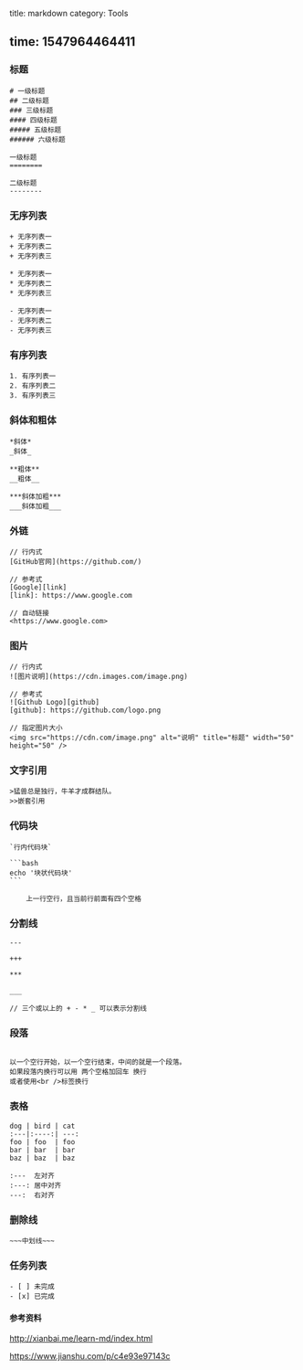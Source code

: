 title: markdown
category: Tools

time: 1547964464411
---

### 标题

```
# 一级标题
## 二级标题
### 三级标题
#### 四级标题
##### 五级标题
###### 六级标题

一级标题
========

二级标题
--------
```

### 无序列表

```
+ 无序列表一
+ 无序列表二
+ 无序列表三

* 无序列表一
* 无序列表二
* 无序列表三

- 无序列表一
- 无序列表二
- 无序列表三
```

### 有序列表

```
1. 有序列表一
2. 有序列表二
3. 有序列表三
```

### 斜体和粗体

```
*斜体*
_斜体_

**粗体**
__粗体__

***斜体加粗***
___斜体加粗___
```

### 外链

```
// 行内式
[GitHub官网](https://github.com/)

// 参考式
[Google][link]
[link]: https://www.google.com

// 自动链接
<https://www.google.com>
```

### 图片

```
// 行内式
![图片说明](https://cdn.images.com/image.png)

// 参考式
![Github Logo][github]
[github]: https://github.com/logo.png

// 指定图片大小
<img src="https://cdn.com/image.png" alt="说明" title="标题" width="50" height="50" />
```

### 文字引用

```
>猛兽总是独行，牛羊才成群结队。
>>嵌套引用
```

### 代码块

```
`行内代码块`

​```bash
echo '块状代码块'
​```

    上一行空行，且当前行前面有四个空格
```

### 分割线

```
---

+++

***

___

// 三个或以上的 + - * _ 可以表示分割线
```

### 段落

```

以一个空行开始，以一个空行结束，中间的就是一个段落。
如果段落内换行可以用 两个空格加回车 换行
或者使用<br />标签换行

```

### 表格

```
dog | bird | cat
:---|:----:| ---:
foo | foo  | foo
bar | bar  | bar
baz | baz  | baz

:---  左对齐
:---: 居中对齐
---:  右对齐
```

### 删除线

```
~~~中划线~~~
```

### 任务列表

```
- [ ] 未完成
- [x] 已完成
```



#### 参考资料

<http://xianbai.me/learn-md/index.html>

<https://www.jianshu.com/p/c4e93e97143c>

